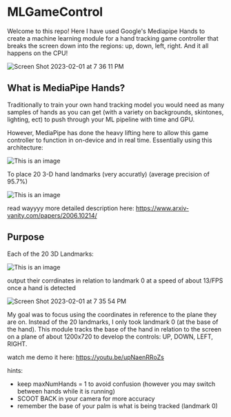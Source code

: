# MLGameControl
Welcome to this repo! Here I have used Google's Mediapipe Hands to create a machine learning module for a hand tracking game controller
that breaks the screen down into the regions: up, down, left, right. 
And it all happens on the CPU!

![Screen Shot 2023-02-01 at 7 36 11 PM](https://user-images.githubusercontent.com/91762926/216210618-5eef1586-1f7f-48d1-9f0e-c7057c7db771.png)


## What is MediaPipe Hands?
Traditionally to train your own hand tracking model you would need as many samples of hands as you can get (with a variety on backgrounds, skintones, lighting, ect) to push through your ML pipeline with time and GPU.




However, MediaPipe has done the heavy lifting here to allow this game controller to function in on-device and in real time. Essentially using this architecture:

![This is an image](https://media.arxiv-vanity.com/render-output/5947185/hand_landmark_model.png)

To place 20 3-D hand landmarks (very accuratly) (average precision of 95.7%)

![This is an image](https://media.arxiv-vanity.com/render-output/5947185/dataset.png)

read wayyyy more detailed description here: 
https://www.arxiv-vanity.com/papers/2006.10214/

## Purpose
Each of the 20 3D Landmarks:

![This is an image](https://mediapipe.dev/images/mobile/hand_landmarks.png)


output their corrdinates in relation to landmark 0 at a speed of about 13/FPS once a hand is detected 

![Screen Shot 2023-02-01 at 7 35 54 PM](https://user-images.githubusercontent.com/91762926/216209567-3feb025b-009a-4632-9cc2-92df1bbed158.png)


My goal was to focus using the coordinates in reference to the plane they are on. Instead of the 20 landmarks, I only took landmark 0 (at the base of the hand). 
This module tracks the base of the hand in relation to the screen on a plane of about 1200x720 to develop the controls: UP, DOWN, LEFT, RIGHT.

watch me demo it here: https://youtu.be/upNaenRRoZs

hints: 
* keep maxNumHands = 1 to avoid confusion (however you may switch between hands while it is running)
* SCOOT BACK in your camera for more accuracy
* remember the base of your palm is what is being tracked (landmark 0)



